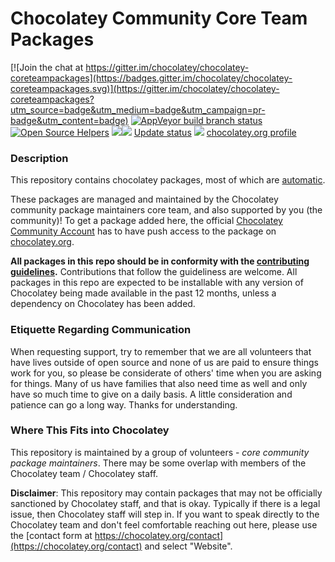 # Chocolatey Community Core Team Packages

[![Join the chat at https://gitter.im/chocolatey/chocolatey-coreteampackages](https://badges.gitter.im/chocolatey/chocolatey-coreteampackages.svg)](https://gitter.im/chocolatey/chocolatey-coreteampackages?utm_source=badge&utm_medium=badge&utm_campaign=pr-badge&utm_content=badge)
[![AppVeyor build branch status](https://img.shields.io/appveyor/ci/chocolateycommunity/chocolatey-coreteampackages/master.svg?logo=appveyor)](https://ci.appveyor.com/project/chocolateycommunity/chocolatey-coreteampackages)
[![Open Source Helpers](https://www.codetriage.com/chocolatey-community/chocolatey-coreteampackages/badges/users.svg)](https://www.codetriage.com/chocolatey-community/chocolatey-coreteampackages)
[![](http://transparent-favicon.info/favicon.ico)](#)[![](http://transparent-favicon.info/favicon.ico)](#)
[Update status](https://gist.github.com/choco-bot/a14b1e5bfaf70839b338eb1ab7f8226f)
[![](http://transparent-favicon.info/favicon.ico)](#)
[chocolatey.org profile](https://chocolatey.org/profiles/chocolatey-community)

### Description

This repository contains chocolatey packages, most of which are [automatic](https://chocolatey.org/docs/automatic-packages).

These packages are managed and maintained by the Chocolatey community package maintainers core team, and also supported by you (the community)! To get a package added here, the official [Chocolatey Community Account](http://chocolatey.org/profiles/chocolatey-community) has to have push access to the package on [chocolatey.org](http://chocolatey.org).

**All packages in this repo should be in conformity with the [contributing guidelines](CONTRIBUTING.md).** Contributions that follow the guideliness are welcome.
All packages in this repo are expected to be installable with any version of Chocolatey being made available in the past 12 months, unless a dependency on Chocolatey has been added.

### Etiquette Regarding Communication

When requesting support, try to remember that we are all volunteers that have lives outside of open source and none of us are paid to ensure things work for you, so please be considerate of others' time when you are asking for things. Many of us have families that also need time as well and only have so much time to give on a daily basis. A little consideration and patience can go a long way. Thanks for understanding.

### Where This Fits into Chocolatey

This repository is maintained by a group of volunteers - _core community package maintainers_. There may be some overlap with members of the Chocolatey team / Chocolatey staff.

**Disclaimer**: This repository may contain packages that may not be officially sanctioned by Chocolatey staff, and that is okay. Typically if there is a legal issue, then Chocolatey staff will step in. If you want to speak directly to the Chocolatey team and don't feel comfortable reaching out here, please use the [contact form at https://chocolatey.org/contact](https://chocolatey.org/contact) and select "Website".


